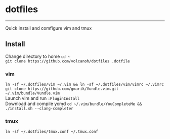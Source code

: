 # dotfiles
----------
Quick install and comfigure vim and tmux

## Install
Change directory to home `cd ~`   
`git clone https://github.com/volcanoh/dotfiles .dotfile`
### vim
`ln -sf ~/.dotfiles/vim ~/.vim && ln -sf ~/.dotfiles/vim/vimrc ~/.vimrc`    
`git clone https://github.com/gmarik/Vundle.vim.git ~/.vim/bundle/Vundle.vim `  
Launch vim and run `:PluginInstall`   
Download and compile ycmd `cd ~/.vim/bundle/YouCompleteMe && ./install.sh --clang-completer`    

### tmux 
`ln -sf ~/.dotfiles/tmux.conf ~/.tmux.conf`

